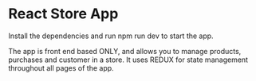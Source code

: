# React Store App

Install the dependencies and run npm run dev to start the app.

The app is front end based ONLY, and allows you to manage products, purchases and customer in a store. It uses REDUX for state management throughout all pages of the app.
